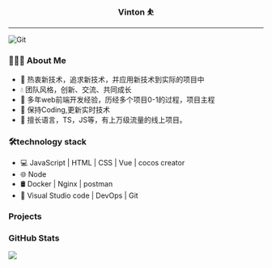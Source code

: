  ###  <center> Vinton :bouncing_ball_person: </center>
 ---
![Git](https://img.shields.io/badge/-Git-F05032?style=flat-square&logo=git&logoColor=white)

### 👨🏻‍💻 About Me
<ul>
<li>🍃 热衷新技术，追求新技术，并应用新技术到实际的项目中</li>
<li>💧 团队风格，创新、交流、共同成长</li>
<li>🚀 多年web前端开发经验，历经多个项目0-1的过程，项目主程</li>
<li>
🤖 保持Coding,更新实时技术
</li>
<li>
 🎯 擅长语言，TS，JS等，有上万级流量的线上项目。
</li>
</ul>

### 🛠technology stack
<ul>
<li> 💻   JavaScript | HTML | CSS | Vue | cocos creator </li>
<li> 🌐   Node </li>
<li> 🛢   Docker | Nginx | postman  </li>
<li> 🔧   Visual Studio code | DevOps | Git </li>
</ul>




### Projects

### GitHub Stats
![](https://github-readme-stats.vercel.app/api?username=vintonhuang)
